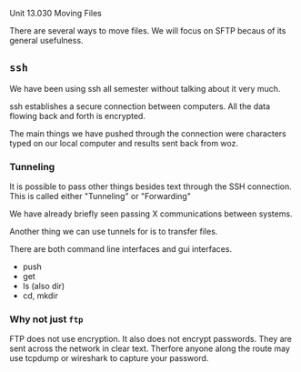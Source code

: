 Unit 13.030 Moving Files

There are several ways to move files.  We will focus on SFTP becaus of its general usefulness.

## ```ssh```

We have been using ssh all semester without talking about it very much.

ssh establishes a secure connection between computers.  All the data flowing back and forth is encrypted.  

The main things we have pushed through the connection were characters typed on our local computer and results sent back from woz.

### Tunneling

It is possible to pass other things besides text through the SSH connection.  This is called either "Tunneling" or "Forwarding"

We have already briefly seen passing X communications between systems.

Another thing we can use tunnels for is to transfer files.

There are both command line interfaces and gui interfaces.  

* push
* get
* ls (also dir)
* cd, mkdir


### Why not just ```ftp```

FTP does not use encryption.  It also does not encrypt passwords.  They are sent across the network in clear text.  Therfore anyone along the route may use tcpdump or wireshark to capture your password.